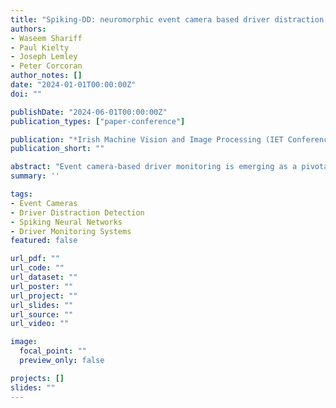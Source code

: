 ```yaml
---
title: "Spiking-DD: neuromorphic event camera based driver distraction detection with spiking neural network"
authors:
- Waseem Shariff
- Paul Kielty
- Joseph Lemley
- Peter Corcoran
author_notes: []
date: "2024-01-01T00:00:00Z"
doi: ""

publishDate: "2024-06-01T00:00:00Z"
publication_types: ["paper-conference"]

publication: "*Irish Machine Vision and Image Processing (IET Conference Proceedings CP887)*"
publication_short: ""

abstract: "Event camera-based driver monitoring is emerging as a pivotal area of research, driven by its significant advantages such as rapid response, low latency, power efficiency, enhanced privacy, and prevention of under-sampling. Effective detection of driver distraction is crucial in driver monitoring systems to enhance road safety and reduce accident rates. The integration of an optimized sensor such as Event Camera with an optimized network is essential for maximizing these benefits. This paper introduces the innovative concept of ’sensing without seeing’ to detect driver distraction, leveraging computationally efficient spiking neural networks (SNN). To the best of our knowledge, this study is the first to utilize event camera data with spiking neural networks for driver distraction. The proposed Spiking-DD network not only achieve state-of-the-art performance but also exhibit fewer parameters and provides greater accuracy than current event-based methodologies."
summary: ''

tags:
- Event Cameras
- Driver Distraction Detection
- Spiking Neural Networks
- Driver Monitoring Systems
featured: false

url_pdf: ""
url_code: ""
url_dataset: ""
url_poster: ""
url_project: ""
url_slides: ""
url_source: ""
url_video: ""

image:
  focal_point: ""
  preview_only: false

projects: []
slides: ""
---
```



